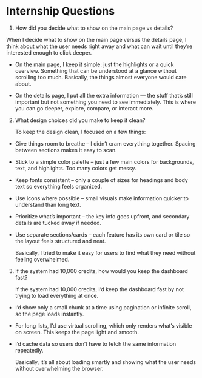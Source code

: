 # Internship Questions

1. How did you decide what to show on the main page vs details?

When I decide what to show on the main page versus the details page, I think about what the user needs right away and what can wait until they’re interested enough to click deeper.

- On the main page, I keep it simple: just the highlights or a quick overview. Something that can be understood at a glance without scrolling too much. Basically, the things almost everyone would care about.

- On the details page, I put all the extra information — the stuff that’s still important but not something you need to see immediately. This is where you can go deeper, explore, compare, or interact more.

2. What design choices did you make to keep it clean?

   To keep the design clean, I focused on a few things:

- Give things room to breathe – I didn’t cram everything together. Spacing between sections makes it easy to scan.

- Stick to a simple color palette – just a few main colors for backgrounds, text, and highlights. Too many colors get messy.

- Keep fonts consistent – only a couple of sizes for headings and body text so everything feels organized.

- Use icons where possible – small visuals make information quicker to understand than long text.

- Prioritize what’s important – the key info goes upfront, and secondary details are tucked away if needed.

- Use separate sections/cards – each feature has its own card or tile so the layout feels structured and neat.

  Basically, I tried to make it easy for users to find what they need without feeling overwhelmed.

3. If the system had 10,000 credits, how would you keep the dashboard fast?

   If the system had 10,000 credits, I’d keep the dashboard fast by not trying to load everything at once.

- I’d show only a small chunk at a time using pagination or infinite scroll, so the page loads instantly.

- For long lists, I’d use virtual scrolling, which only renders what’s visible on screen. This keeps the page light and smooth.

- I’d cache data so users don’t have to fetch the same information repeatedly.

  Basically, it’s all about loading smartly and showing what the user needs without overwhelming the browser.
